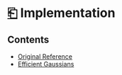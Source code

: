 # [⎗](../README.md) Implementation

## Contents

- [Original Reference](./original-reference.md)
- [Efficient Gaussians](./efficient-gaussians.md)
